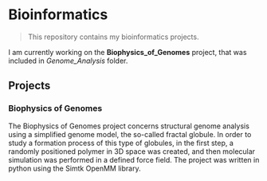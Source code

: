 # Bioinformatics

> This repository contains my bioinformatics projects.

I am currently working on the **Biophysics_of_Genomes** project, that was included in _Genome_Analysis_ folder.


## Projects

### Biophysics of Genomes

The Biophysics of Genomes project concerns structural genome analysis using a simplified genome model, the so-called fractal globule. In order to study a formation process of this type of globules, in the first step, a randomly positioned polymer in 3D space was created, and then molecular simulation was performed in a defined force field.
The project was written in python using the Simtk OpenMM library.
